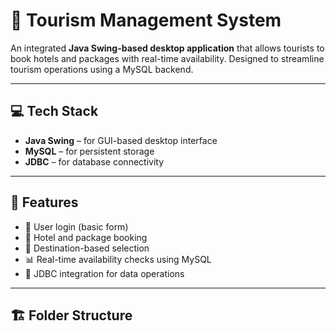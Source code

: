 # 🧳 Tourism Management System

An integrated **Java Swing-based desktop application** that allows tourists to book hotels and packages with real-time availability. Designed to streamline tourism operations using a MySQL backend.

---

## 💻 Tech Stack

- **Java Swing** – for GUI-based desktop interface
- **MySQL** – for persistent storage
- **JDBC** – for database connectivity

---

## 🎯 Features

- 🔐 User login (basic form)
- 🏨 Hotel and package booking
- 📍 Destination-based selection
- 📊 Real-time availability checks using MySQL
- 📁 JDBC integration for data operations

---

## 🏗️ Folder Structure


